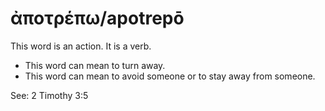 # ἀποτρέπω/apotrepō
This word is an action. It is a verb.
* This word can mean to turn away.
* This word can mean to avoid someone or to stay away from someone.

See: 2 Timothy 3:5
